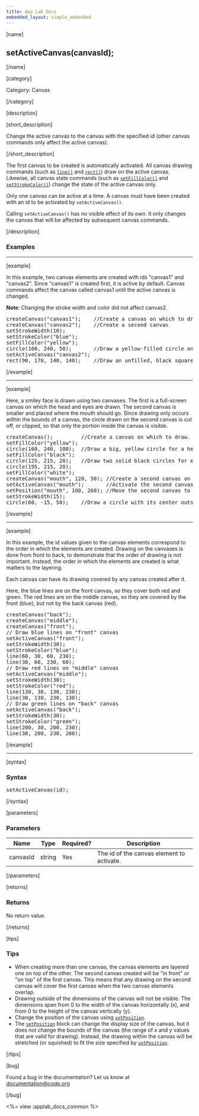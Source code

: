 ```yaml
---
title: App Lab Docs
embedded_layout: simple_embedded
---
```


[name]

## setActiveCanvas(canvasId);

[/name]


[category]

Category: Canvas

[/category]

[description]

[short_description]

Change the active canvas to the canvas with the specified id (other canvas commands only affect the active canvas).

[/short_description]

The first canvas to be created is automatically activated. All canvas drawing commands (such as [`line()`](/applab/docs/line) and [`rect()`](/applab/docs/rect)) draw on the active canvas. Likewise, all canvas state commands (such as [`setFillColor()`](/applab/docs/setFillColor) and [`setStrokeColor()`](/applab/docs/setStrokeColor)) change the state of the active canvas only.

Only one canvas can be active at a time. A canvas must have been created with an id to be activated by `setActiveCanvas()`.

Calling `setActiveCanvas()` has no visible effect of its own. It only changes the canvas that will be affected by subsequent canvas commands.

[/description]

### Examples
____________________________________________________

[example]

In this example, two canvas elements are created with ids "canvas1" and "canvas2". Since "canvas1" is created first, it is active by default. Canvas commands affect the canvas called canvas1 until the active canvas is changed.

**Note**: Changing the stroke width and color did not affect canvas2.

<pre>
createCanvas("canvas1");    //Create a canvas on which to draw
createCanvas("canvas2");    //Create a second canvas
setStrokeWidth(10);
setStrokeColor("blue");
setFillColor("yellow");
circle(160, 240, 50);       //Draw a yellow-filled circle on canvas1
setActiveCanvas("canvas2");
rect(90, 170, 140, 140);    //Draw an unfilled, black square on canvas2
</pre>

[/example]

____________________________________________________
[example]

Here, a smiley face is drawn using two canvases. The first is a full-screen canvas on which the head and eyes are drawn. The second canvas is smaller and placed where the mouth should go. Since drawing only occurs within the bounds of a canvas, the circle drawn on the second canvas is cut off, or clipped, so that only the portion inside the canvas is visible.

<pre>
createCanvas();         //Create a canvas on which to draw. It is active by default.
setFillColor("yellow");
circle(160, 240, 100);  //Draw a big, yellow circle for a head
setFillColor("black");
circle(125, 215, 20);   //Draw two solid black circles for eyes
circle(195, 215, 20);
setFillColor("white");
createCanvas("mouth", 120, 50); //Create a second canvas on which to draw
setActiveCanvas("mouth");       //Activate the second canvas
setPosition("mouth", 100, 260); //Move the second canvas to x:100 y:260
setStrokeWidth(15);
circle(60, -15, 50);    //Draw a circle with its center outside the canvas bounds
</pre>

[/example]

____________________________________________________
[example]

In this example, the id values given to the canvas elements correspond to the order in which the elements are created. Drawing on the canvases is done from front to back, to demonstrate that the order of drawing is not important. Instead, the order in which the elements are created is what matters to the layering.

Each canvas can have its drawing covered by any canvas created after it.

Here, the blue lines are on the front canvas, so they cover both red and green. The red lines are on the middle canvas, so they are covered by the front (blue), but not by the back canvas (red).

<pre>
createCanvas("back");
createCanvas("middle");
createCanvas("front");
// Draw blue lines on "front" canvas
setActiveCanvas("front");
setStrokeWidth(30);
setStrokeColor("blue");
line(60, 30, 60, 230);
line(30, 60, 230, 60);
// Draw red lines on "middle" canvas
setActiveCanvas("middle");
setStrokeWidth(30);
setStrokeColor("red");
line(130, 30, 130, 230);
line(30, 130, 230, 130);
// Draw green lines on "back" canvas
setActiveCanvas("back");
setStrokeWidth(30);
setStrokeColor("green");
line(200, 30, 200, 230);
line(30, 200, 230, 200);
</pre>

[/example]

____________________________________________________

[syntax]

### Syntax
<pre>
setActiveCanvas(id);
</pre>

[/syntax]

[parameters]

### Parameters

| Name  | Type | Required? | Description |
|-----------------|------|-----------|-------------|
| canvasId | string | Yes | The id of the canvas element to activate.  |

[/parameters]

[returns]

### Returns
No return value.

[/returns]

[tips]

### Tips
- When creating more than one canvas, the canvas elements are layered one on top of the other. The second canvas created will be "in front" or "on top" of the first canvas. This means that any drawing on the second canvas will cover the first canvas when the two canvas elements overlap.
- Drawing outside of the dimensions of the canvas will not be visible. The dimensions span from 0 to the width of the canvas horizontally (x), and from 0 to the height of the canvas vertically (y).
- Change the position of the canvas using [`setPosition`](/applab/docs/setPosition).
- The [`setPosition`](/applab/docs/setPosition) block can change the display size of the canvas, but it does not change the bounds of the canvas (the range of x and y values that are valid for drawing). Instead, the drawing within the canvas will be stretched (or squished) to fit the size specified by [`setPosition`](/applab/docs/setPosition).

[/tips]

[bug]

Found a bug in the documentation? Let us know at documentation@code.org

[/bug]

<%= view :applab_docs_common %>
